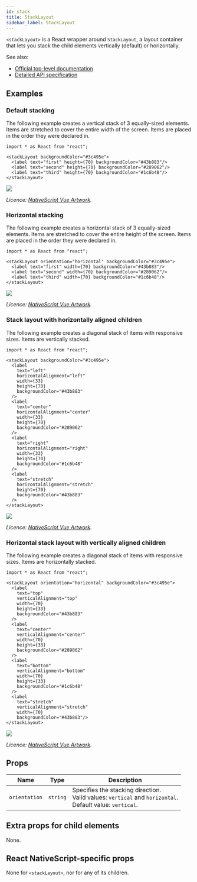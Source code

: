 ```yaml
---
id: stack
title: StackLayout
sidebar_label: StackLayout
---
```

<!-- contributors: [shirakaba, rigor789, ikoevska] -->

`<stackLayout>` is a React wrapper around `StackLayout`, a layout container that lets you stack the child elements vertically (default) or horizontally.

See also:

* [Official top-level documentation](https://docs.nativescript.org/ui/layouts/layout-containers#stacklayout)
* [Detailed API specification](https://docs.nativescript.org/api-reference/modules/_ui_layouts_stack_layout_)

## Examples

### Default stacking

The following example creates a vertical stack of 3 equally-sized elements. Items are stretched to cover the entire width of the screen. Items are placed in the order they were declared in.

```tsx
import * as React from "react";

<stackLayout backgroundColor="#3c495e">
  <label text="first" height={70} backgroundColor="#43b883"/>
  <label text="second" height={70} backgroundColor="#289062"/>
  <label text="third" height={70} backgroundColor="#1c6b48"/>
</stackLayout>
```
<img class="md:w-1/2 lg:w-1/3" src="https://art.nativescript-vue.org/layouts/stack_layout_vertical.svg" />

*Licence: [NativeScript Vue Artwork](/docs/licences/licences#Nativescript_Vue_Artwork).*

### Horizontal stacking

The following example creates a horizontal stack of 3 equally-sized elements. Items are stretched to cover the entire height of the screen. Items are placed in the order they were declared in.

```tsx
import * as React from "react";

<stackLayout orientation="horizontal" backgroundColor="#3c495e">
  <label text="first" width={70} backgroundColor="#43b883"/>
  <label text="second" width={70} backgroundColor="#289062"/>
  <label text="third" width={70} backgroundColor="#1c6b48"/>
</stackLayout>
```
<img class="md:w-1/2 lg:w-1/3" src="https://art.nativescript-vue.org/layouts/stack_layout_horizontal.svg" />

*Licence: [NativeScript Vue Artwork](/docs/licences/licences#Nativescript_Vue_Artwork).*

### Stack layout with horizontally aligned children

The following example creates a diagonal stack of items with responsive sizes. Items are vertically stacked.

```tsx
import * as React from "react";

<stackLayout backgroundColor="#3c495e">
  <label
    text="left"
    horizontalAlignment="left"
    width={33}
    height={70}
    backgroundColor="#43b883"
  />
  <label
    text="center"
    horizontalAlignment="center"
    width={33}
    height={70}
    backgroundColor="#289062"
  />
  <label
    text="right"
    horizontalAlignment="right"
    width={33}
    height={70}
    backgroundColor="#1c6b48"
  />
  <label
    text="stretch"
    horizontalAlignment="stretch"
    height={70}
    backgroundColor="#43b883"
  />
</stackLayout>
```
<img class="md:w-1/2 lg:w-1/3" src="https://art.nativescript-vue.org/layouts/stack_layout_vertical_align_children.svg" />

*Licence: [NativeScript Vue Artwork](/docs/licences/licences#Nativescript_Vue_Artwork).*

### Horizontal stack layout with vertically aligned children

The following example creates a diagonal stack of items with responsive sizes. Items are horizontally stacked.

```tsx
import * as React from "react";

<stackLayout orientation="horizontal" backgroundColor="#3c495e">
  <label
    text="top"
    verticalAlignment="top"
    width={70}
    height={33}
    backgroundColor="#43b883"
  />
  <label
    text="center"
    verticalAlignment="center"
    width={70}
    height={33}
    backgroundColor="#289062"
  />
  <label
    text="bottom"
    verticalAlignment="bottom"
    width={70}
    height={33}
    backgroundColor="#1c6b48"
  />
  <label
    text="stretch"
    verticalAlignment="stretch"
    width={70}
    backgroundColor="#43b883"/>
</stackLayout>
```
<img class="md:w-1/2 lg:w-1/3" src="https://art.nativescript-vue.org/layouts/stack_layout_horizontal_align_children.svg" />

*Licence: [NativeScript Vue Artwork](/docs/licences/licences#Nativescript_Vue_Artwork).*

## Props

| Name | Type | Description |
|------|------|-------------|
`orientation` | `string` | Specifies the stacking direction.<br/>Valid values: `vertical` and `horizontal`.<br/>Default value: `vertical`.

## Extra props for child elements

None.

## React NativeScript-specific props

None for `<stackLayout>`, nor for any of its children.